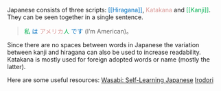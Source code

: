 Japanese consists of three scripts: <font color="#0070c0">[[Hiragana]]</font>, <font color="#d99694">Katakana</font> and <font color="#00b050">[[Kanji]]</font>. They can be seen together in a single sentence.

> <font color="#00b050">私</font> <font color="#0070c0">は </font><font color="#d99694">アメリカ</font><font color="#00b050">人</font> <font color="#0070c0">です</font> (I’m American)。

Since there are no spaces between words in Japanese the variation between kanji and hiragana can also be used to increase readability. 
Katakana is mostly used for foreign adopted words or name (mostly the latter).

Here are some useful resources:
[Wasabi: Self-Learning Japanese](https://my.wasabi-jpn.com/curriculum/self-learning-japanese/?lang=en)
[Irodori](https://www.irodori.jpf.go.jp/en/)